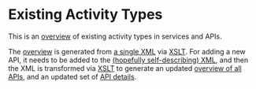 # Existing Activity Types

This is an [overview](overview.md) of existing activity types in services and APIs.

The [overview](overview.md) is generated from [a single XML](activity-types.xml) via [XSLT](activity-types.xsl). For adding a new API, it needs to be added to the [(hopefully self-describing) XML](activity-types.xml), and then the XML is transformed via [XSLT](activity-types.xsl) to generate an updated [overview of all APIs](overview.md), and an updated set of [API details](API).
